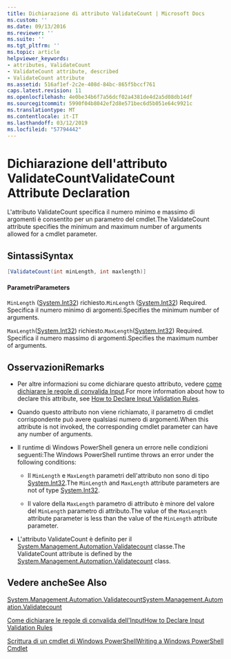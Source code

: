 ```yaml
---
title: Dichiarazione di attributo ValidateCount | Microsoft Docs
ms.custom: ''
ms.date: 09/13/2016
ms.reviewer: ''
ms.suite: ''
ms.tgt_pltfrm: ''
ms.topic: article
helpviewer_keywords:
- attributes, ValidateCount
- ValidateCount attribute, described
- ValidateCount attribute
ms.assetid: 516af1ef-2c2e-408d-84bc-865f5bccf761
caps.latest.revision: 11
ms.openlocfilehash: 4e0be34b6f7a56dcf02a4381de4d2a5d08db14df
ms.sourcegitcommit: 5990f04b8042ef2d8e571bec6d5b051e64c9921c
ms.translationtype: MT
ms.contentlocale: it-IT
ms.lasthandoff: 03/12/2019
ms.locfileid: "57794442"
---
```

# <a name="validatecount-attribute-declaration"></a><span data-ttu-id="7ad52-102">Dichiarazione dell'attributo ValidateCount</span><span class="sxs-lookup"><span data-stu-id="7ad52-102">ValidateCount Attribute Declaration</span></span>

<span data-ttu-id="7ad52-103">L'attributo ValidateCount specifica il numero minimo e massimo di argomenti è consentito per un parametro del cmdlet.</span><span class="sxs-lookup"><span data-stu-id="7ad52-103">The ValidateCount attribute specifies the minimum and maximum number of arguments allowed for a cmdlet parameter.</span></span>

## <a name="syntax"></a><span data-ttu-id="7ad52-104">Sintassi</span><span class="sxs-lookup"><span data-stu-id="7ad52-104">Syntax</span></span>

```csharp
[ValidateCount(int minLength, int maxlength)]
```

#### <a name="parameters"></a><span data-ttu-id="7ad52-105">Parametri</span><span class="sxs-lookup"><span data-stu-id="7ad52-105">Parameters</span></span>

<span data-ttu-id="7ad52-106">`MinLength` ([System.Int32](/dotnet/api/System.Int32)) richiesto.</span><span class="sxs-lookup"><span data-stu-id="7ad52-106">`MinLength` ([System.Int32](/dotnet/api/System.Int32)) Required.</span></span> <span data-ttu-id="7ad52-107">Specifica il numero minimo di argomenti.</span><span class="sxs-lookup"><span data-stu-id="7ad52-107">Specifies the minimum number of arguments.</span></span>

<span data-ttu-id="7ad52-108">`MaxLength`([System.Int32](/dotnet/api/System.Int32)) richiesto.</span><span class="sxs-lookup"><span data-stu-id="7ad52-108">`MaxLength`([System.Int32](/dotnet/api/System.Int32)) Required.</span></span> <span data-ttu-id="7ad52-109">Specifica il numero massimo di argomenti.</span><span class="sxs-lookup"><span data-stu-id="7ad52-109">Specifies the maximum number of arguments.</span></span>

## <a name="remarks"></a><span data-ttu-id="7ad52-110">Osservazioni</span><span class="sxs-lookup"><span data-stu-id="7ad52-110">Remarks</span></span>

- <span data-ttu-id="7ad52-111">Per altre informazioni su come dichiarare questo attributo, vedere [come dichiarare le regole di convalida Input](http://msdn.microsoft.com/en-us/544c2100-62ba-4be4-b2a2-cc0d4e4fc45b).</span><span class="sxs-lookup"><span data-stu-id="7ad52-111">For more information about how to declare this attribute, see [How to Declare Input Validation Rules](http://msdn.microsoft.com/en-us/544c2100-62ba-4be4-b2a2-cc0d4e4fc45b).</span></span>

- <span data-ttu-id="7ad52-112">Quando questo attributo non viene richiamato, il parametro di cmdlet corrispondente può avere qualsiasi numero di argomenti.</span><span class="sxs-lookup"><span data-stu-id="7ad52-112">When this attribute is not invoked, the corresponding cmdlet parameter can have any number of arguments.</span></span>

- <span data-ttu-id="7ad52-113">Il runtime di Windows PowerShell genera un errore nelle condizioni seguenti:</span><span class="sxs-lookup"><span data-stu-id="7ad52-113">The Windows PowerShell runtime throws an error under the following conditions:</span></span>

    - <span data-ttu-id="7ad52-114">Il `MinLength` e `MaxLength` parametri dell'attributo non sono di tipo [System.Int32](/dotnet/api/System.Int32).</span><span class="sxs-lookup"><span data-stu-id="7ad52-114">The `MinLength` and `MaxLength` attribute parameters are not of type [System.Int32](/dotnet/api/System.Int32).</span></span>

    - <span data-ttu-id="7ad52-115">Il valore della `MaxLength` parametro di attributo è minore del valore del `MinLength` parametro di attributo.</span><span class="sxs-lookup"><span data-stu-id="7ad52-115">The value of the `MaxLength` attribute parameter is less than the value of the `MinLength` attribute parameter.</span></span>

- <span data-ttu-id="7ad52-116">L'attributo ValidateCount è definito per il [System.Management.Automation.Validatecount](/dotnet/api/System.Management.Automation.ValidateCount) classe.</span><span class="sxs-lookup"><span data-stu-id="7ad52-116">The ValidateCount attribute is defined by the [System.Management.Automation.Validatecount](/dotnet/api/System.Management.Automation.ValidateCount) class.</span></span>

## <a name="see-also"></a><span data-ttu-id="7ad52-117">Vedere anche</span><span class="sxs-lookup"><span data-stu-id="7ad52-117">See Also</span></span>

[<span data-ttu-id="7ad52-118">System.Management.Automation.Validatecount</span><span class="sxs-lookup"><span data-stu-id="7ad52-118">System.Management.Automation.Validatecount</span></span>](/dotnet/api/System.Management.Automation.ValidateCount)

[<span data-ttu-id="7ad52-119">Come dichiarare le regole di convalida dell'Input</span><span class="sxs-lookup"><span data-stu-id="7ad52-119">How to Declare Input Validation Rules</span></span>](http://msdn.microsoft.com/en-us/544c2100-62ba-4be4-b2a2-cc0d4e4fc45b)

[<span data-ttu-id="7ad52-120">Scrittura di un cmdlet di Windows PowerShell</span><span class="sxs-lookup"><span data-stu-id="7ad52-120">Writing a Windows PowerShell Cmdlet</span></span>](./writing-a-windows-powershell-cmdlet.md)
